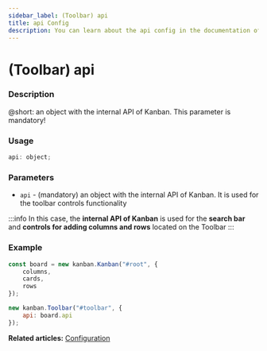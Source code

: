 ```yaml
---
sidebar_label: (Toolbar) api
title: api Config
description: You can learn about the api config in the documentation of the DHTMLX JavaScript Kanban library. Browse developer guides and API reference, try out code examples and live demos, and download a free 30-day evaluation version of DHTMLX Kanban.
---
```


# (Toolbar) api

### Description

@short: an object with the internal API of Kanban. This parameter is mandatory!

### Usage

~~~jsx {}
api: object;
~~~

### Parameters

- `api` - (mandatory) an object with the internal API of Kanban. It is used for the toolbar controls functionality

:::info
In this case, the **internal API of Kanban** is used for the **search bar** and **controls for adding columns and rows** located on the Toolbar
:::

### Example

~~~jsx {8}
const board = new kanban.Kanban("#root", {
	columns,
	cards,
	rows
});

new kanban.Toolbar("#toolbar", {
	api: board.api
});
~~~

**Related articles:** [Configuration](../../../guides/configuration#toolbar)
